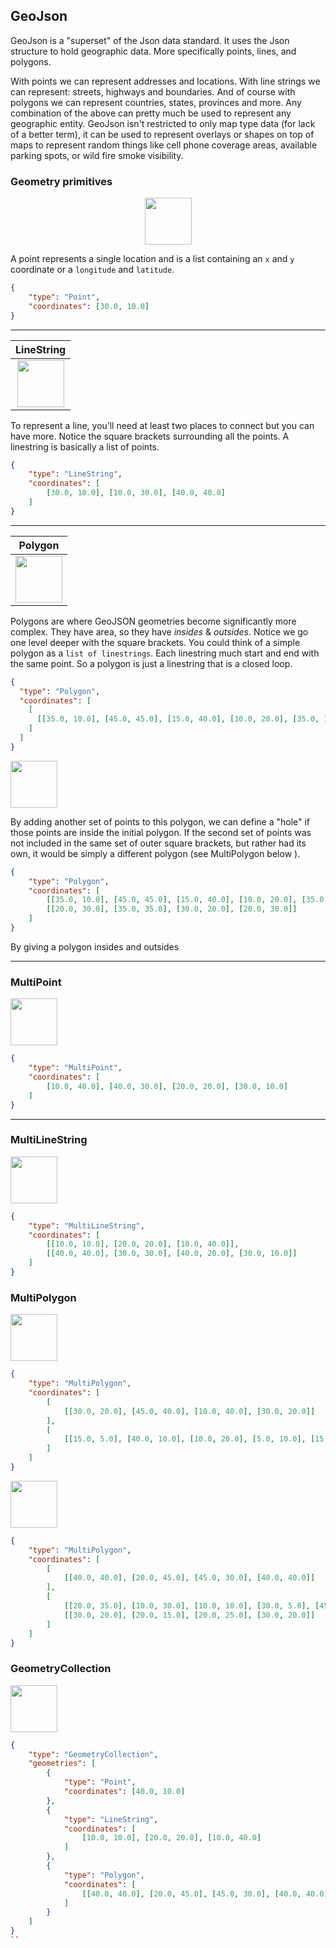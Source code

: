 ## GeoJson

GeoJson is a "superset" of the Json data standard. It uses the Json structure to hold geographic data. More specifically points, lines, and polygons. 

With points we can represent addresses and locations. With line strings we can represent: streets, highways and boundaries. And of course with polygons we can represent countries, states, provinces and more. Any combination of the above can pretty much be used to represent any geographic entity. GeoJson isn't restricted to only map type data (for lack of a better term), it can be used to represent overlays or shapes on top of maps to represent random things like cell phone coverage areas,  available parking spots, or wild fire smoke visibility.


### Geometry primitives

<center><img src="https://upload.wikimedia.org/wikipedia/commons/thumb/c/c2/SFA_Point.svg/51px-SFA_Point.svg.png" width="75"></center> 

A point represents a single location and is a list containing an `x` and `y` coordinate or a `longitude` and `latitude`.

```json
{
    "type": "Point", 
    "coordinates": [30.0, 10.0]
}
```

-----


|**LineString** |
|:---:|
| <img src="https://upload.wikimedia.org/wikipedia/commons/thumb/b/b9/SFA_LineString.svg/51px-SFA_LineString.svg.png" width="75"> |

To represent a line, you’ll need at least two places to connect but you can have more. Notice the square brackets surrounding all the points. A linestring is basically a list of points. 

```json
{
    "type": "LineString", 
    "coordinates": [
        [30.0, 10.0], [10.0, 30.0], [40.0, 40.0]
    ]
}
```
-----

|**Polygon** |
|:---:|
| <img src="https://upload.wikimedia.org/wikipedia/commons/thumb/3/3f/SFA_Polygon.svg/51px-SFA_Polygon.svg.png" width="75">|

Polygons are where GeoJSON geometries become significantly more complex. They have area, so they have *insides* & *outsides*. Notice we go one level deeper with the square brackets. You could think of a simple polygon as a `list of linestrings`. Each linestring much start and end with the same point. So a polygon is just a linestring that is a closed loop. 

```json 
{
  "type": "Polygon",
  "coordinates": [
    [
      [[35.0, 10.0], [45.0, 45.0], [15.0, 40.0], [10.0, 20.0], [35.0, 10.0]]
    ]
  ]
}
```
<img src="https://upload.wikimedia.org/wikipedia/commons/thumb/5/55/SFA_Polygon_with_hole.svg/51px-SFA_Polygon_with_hole.svg.png" width="75">

By adding another set of points to this polygon, we can define a "hole" if those points are inside the initial polygon. If the second set of points was not included in the same set of outer square brackets, but rather had its own, it would be simply a different polygon (see MultiPolygon below ).

```json
{
    "type": "Polygon", 
    "coordinates": [
        [[35.0, 10.0], [45.0, 45.0], [15.0, 40.0], [10.0, 20.0], [35.0, 10.0]], 
        [[20.0, 30.0], [35.0, 35.0], [30.0, 20.0], [20.0, 30.0]]
    ]
}
```

By giving a polygon insides and outsides 

-----

### MultiPoint

<img src="https://upload.wikimedia.org/wikipedia/commons/thumb/d/d6/SFA_MultiPoint.svg/51px-SFA_MultiPoint.svg.png" width="75">

```json
{
    "type": "MultiPoint", 
    "coordinates": [
        [10.0, 40.0], [40.0, 30.0], [20.0, 20.0], [30.0, 10.0]
    ]
}
```

-----

### MultiLineString

<img src="https://upload.wikimedia.org/wikipedia/commons/thumb/8/86/SFA_MultiLineString.svg/51px-SFA_MultiLineString.svg.png" width="75">

```json
{
    "type": "MultiLineString", 
    "coordinates": [
        [[10.0, 10.0], [20.0, 20.0], [10.0, 40.0]], 
        [[40.0, 40.0], [30.0, 30.0], [40.0, 20.0], [30.0, 10.0]]
    ]
}
```


### MultiPolygon

<img src="https://upload.wikimedia.org/wikipedia/commons/thumb/d/dc/SFA_MultiPolygon.svg/51px-SFA_MultiPolygon.svg.png" width="75">

```json
{
    "type": "MultiPolygon", 
    "coordinates": [
        [
            [[30.0, 20.0], [45.0, 40.0], [10.0, 40.0], [30.0, 20.0]]
        ], 
        [
            [[15.0, 5.0], [40.0, 10.0], [10.0, 20.0], [5.0, 10.0], [15.0, 5.0]]
        ]
    ]
}
```

<img src="https://upload.wikimedia.org/wikipedia/commons/thumb/3/3b/SFA_MultiPolygon_with_hole.svg/51px-SFA_MultiPolygon_with_hole.svg.png" width="75">

```json
{
    "type": "MultiPolygon", 
    "coordinates": [
        [
            [[40.0, 40.0], [20.0, 45.0], [45.0, 30.0], [40.0, 40.0]]
        ], 
        [
            [[20.0, 35.0], [10.0, 30.0], [10.0, 10.0], [30.0, 5.0], [45.0, 20.0], [20.0, 35.0]], 
            [[30.0, 20.0], [20.0, 15.0], [20.0, 25.0], [30.0, 20.0]]
        ]
    ]
}
```

### GeometryCollection

<img src="https://upload.wikimedia.org/wikipedia/commons/thumb/1/1d/SFA_GeometryCollection.svg/51px-SFA_GeometryCollection.svg.png" width="75">

```json
{
    "type": "GeometryCollection",
    "geometries": [
        {
            "type": "Point",
            "coordinates": [40.0, 10.0]
        },
        {
            "type": "LineString",
            "coordinates": [
                [10.0, 10.0], [20.0, 20.0], [10.0, 40.0]
            ]
        },
        {
            "type": "Polygon",
            "coordinates": [
                [[40.0, 40.0], [20.0, 45.0], [45.0, 30.0], [40.0, 40.0]]
            ]
        }
    ]
}
``